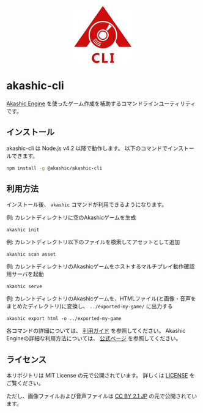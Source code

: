 <p align="center">
<img src="https://github.com/akashic-games/akashic-cli/blob/master/img/akashic-cli.png"/>
</p>

# akashic-cli

[Akashic Engine](https://akashic-games.github.io/) を使ったゲーム作成を補助するコマンドラインユーティリティです。

## インストール

akashic-cli は Node.js v4.2 以降で動作します。
以下のコマンドでインストールできます。

```sh
npm install -g @akashic/akashic-cli
```

## 利用方法

インストール後、 `akashic` コマンドが利用できるようになります。

例: カレントディレクトリに空のAkashicゲームを生成

```
akashic init
```

例: カレントディレクトリ以下のファイルを検索してアセットとして追加

```
akashic scan asset
```

例: カレントディレクトリのAkashicゲームをホストするマルチプレイ動作確認用サーバを起動

```
akashic serve
```

例: カレントディレクトリのAkashicゲームを、HTMLファイル(と画像・音声をまとめたディレクトリ)に変換し、 `../exported-my-game/` に出力する

```
akashic export html -o ../exported-my-game
```

各コマンドの詳細については、 [利用ガイド](http://akashic-games.github.io/guide/akashic-cli.html) を参照してください。
Akashic Engineの詳細な利用方法については、 [公式ページ](https://akashic-games.github.io/) を参照してください。

## ライセンス
本リポジトリは MIT License の元で公開されています。
詳しくは [LICENSE](https://github.com/akashic-games/akashic-cli/blob/master/LICENSE) をご覧ください。

ただし、画像ファイルおよび音声ファイルは
[CC BY 2.1 JP](https://creativecommons.org/licenses/by/2.1/jp/) の元で公開されています。

